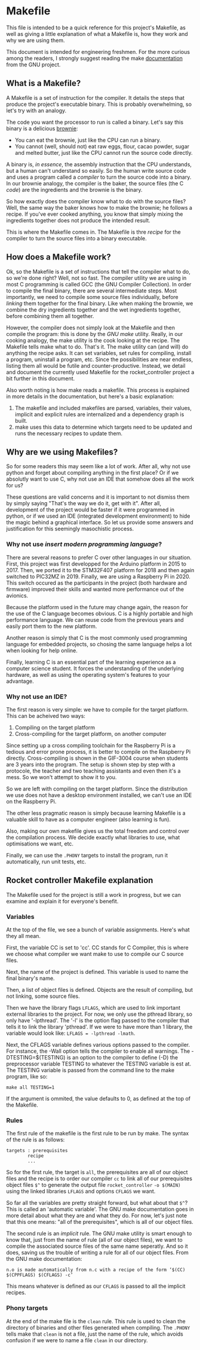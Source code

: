 # Makefile

This file is intended to be a quick reference for this project's Makefile,
as well as giving a little explanation of what a Makefile is, how they work
and why we are using them.

This document is intended for engineering freshmen. For the more curious among
the readers, I strongly suggest reading the make
[documentation](https://www.gnu.org/software/make/manual/make.html) from the
GNU project.

## What is a Makefile?

A Makefile is a set of instruction for the compiler. It
details the steps that produce the project's executable binary. This
is probably overwhelming, so let's try with an analogy.

The code you want the processor to run is called a binary. Let's say this
binary is a delicious [brownie](https://www.youtube.com/watch?v=Ixe_NYTSFwo):

- You can eat the brownie, just like the CPU can run a binary.
- You cannot (well, should not) eat raw eggs, flour, cacao powder, sugar and
	melted butter, just like the CPU cannot run the source code directly.

A binary is, *in essence*, the assembly instruction that the CPU understands,
but a human can't understand so easily. So the human write source code and
uses a program called a *compiler* to turn the source code into a binary.
In our brownie analogy, the compiler is the baker, the source files (the C
*code*) are the ingredients and the brownie is the binary.

So how exactly does the compiler know what to do with the source files?
Well, the same way the baker knows how to make the brownie; he follows a
recipe. If you've ever cooked anything, you know that simply mixing the
ingredients together does not produce the intended result.

This is where the Makefile comes in. The Makefile is thre *recipe* for
the compiler to turn the source files into a binary executable.

## How does a Makefile work?

Ok, so the Makefile is a set of instructions that tell the compiler what to
do, so we're done right? Well, not so fast. The compiler utility we are using
in most C programming is called GCC (the GNU Compiler Collection). In order to
compile the final binary, there are several intermediate steps. Most
importantly, we need to compile some source files individually, before
*linking* them together for the final binary. Like when making the brownie,
we combine the dry ingredients together and the wet ingredients together,
before combining them all together.

However, the compiler does not simply look at the Makefile and then compile
the program: this is done by the *GNU make* utility. Really, in our cooking
analogy, the make utility is the cook looking at the recipe. The Makefile
tells make what to do. That's it. The make utility can (and will) do anything
the recipe asks. It can set variables, set rules for compiling, install a
program, uninstall a program, etc. Since the possibilities are near endless,
listing them all would be futile and counter-productive. Instead, we detail
and document the currently used Makefile for the rocket_controller project
a bit further in this document.

Also worth noting is how make reads a makefile. This process is explained in
more details in the documentation, but here's a basic explanation:

1. The makefile and included makefiles are parsed, variables, their values,
	implicit and explicit rules are internalized and a dependency graph is built.
2. make uses this data to determine which targets need to be updated and runs
	the necessary recipes to update them.

## Why are we using Makefiles?

So for some readers this may seem like a lot of work. After all, why not use
python and forget about compiling anything in the first place? Or if we
absolutly want to use C, why not use an IDE that somehow does all the work for
us?

These questions are valid concerns and it is important to not dismiss them
by simply saying "That's the way we do it, get with it". After all,
development of the project would be faster if it were programmed in python,
or if we used an IDE (integrated development environment) to hide the magic
behind a graphical interface. So let us provide some answers and justification
for this seemingly masochistic process.

### Why not use *insert modern programming language*?

There are several reasons to prefer C over other languages in our situation.
First, this project was first developped for the Arduino platform in 2015
to 2017. Then, we ported it to the STM32F407 platform for 2018 and then again
switched to PIC32MZ in 2019. Finally, we are using a Raspberry Pi in 2020.
This switch occured as the participants in the project (both hardware and
firmware) improved their skills and wanted more performance out of the 
avionics.

Because the platform used in the future may change again, the reason for the
use of the C language becomes obvious. C is a highly portable and high
performance language. We can reuse code from the previous years and easily
port them to the new platform.

Another reason is simply that C is the most commonly used programming language
for embedded projects, so chosing the same language helps a lot when looking
for help online.

Finally, learning C is an essential part of the learning experience as a
computer science student. It forces the understanding of the underlying
hardware, as well as using the operating system's features to your advantage.

### Why not use an IDE?

The first reason is very simple: we have to compile for the target platform.
This can be acheived two ways:

1. Compiling on the target platform
2. Cross-compiling for the target platform, on another computer

Since setting up a cross compiling toolchain for the Raspberry Pi is a tedious
and error prone process, it is better to compile on the Raspberry Pi directly.
Cross-compiling is shown in the GIF-3004 course when students are 3 years into
the program. The setup is shown step by step with a protocole, the teacher and
two teaching assistants and even then it's a mess. So we won't attempt to show
it to you.

So we are left with compiling on the target platform. Since the distribution
we use does not have a desktop environment installed, we can't use an IDE on
the Raspberry Pi.

The other less pragmatic reason is simply because learning Makefile is a
valuable skill to have as a computer engineer (also learning is fun).

Also, making our own makefile gives us the total freedom and control
over the compilation process. We decide exactly what libraries to use,
what optimisations we want, etc.

Finally, we can use the `.PHONY` targets to install the program, run it
automatically, run unit tests, etc.

## Rocket controller Makefile explanation

The Makefile used for the project is still a work in progress, but we can
examine and explain it for everyone's benefit.

### Variables

At the top of the file, we see a bunch of variable assignments. Here's what
they all mean.

First, the variable CC is set to 'cc'. CC stands for C Compiler, this is where
we choose what compiler we want make to use to compile our C source files.

Next, the name of the project is defined. This variable is used to name the
final binary's name.

Then, a list of object files is defined. Objects are the result of compiling,
but not linking, some source files.

Then we have the library flags `LFLAGS`, which are used to link important
external libraries to the project. For now, we only use the pthread library,
so only have '-lpthread'. The '-l' is the option flag passed to the compiler
that tells it to link the library 'pthread'. If we were to have more than 1
library, the variable would look like: `LFLAGS = -lpthread -lmath`.

Next, the CFLAGS variable defines various options passed to the compiler.
For instance, the -Wall option tells the compiler to enable all warnings.
The -DTESTING=$(TESTING) is an option to the compiler to define (-D) the
preprocessor variable TESTING to whatever the TESTING variable is est at.
The TESTING variable is passed from the command line to the
make program, like so:

`make all TESTING=1`

If the argument is ommited, the value defaults to 0, as defined at the top of
the Makefile.

### Rules

The first rule of the makefile is the first rule to be run by make. The syntax
of the rule is as follows:

```
targets : prerequisites
        recipe
        ...
```

So for the first rule, the target is `all`, the prerequisites are all of our
object files and the recipe is to order our compiler `cc` to link all of our
prerequisites object files `$^` to generate the output file `rocket_controller`
`-o $(MAIN)` using the linked libraries `LFLAGS` and options `CFLAGS` we want.

So far all the variables are pretty straight forward, but what about that
`$^`? This is called an 'automatic variable'. The GNU make documentation goes
in more detail about what they are and what they do. For now, let's just note
that this one means: "all of the prerequisites", which is all of our object
files.

The second rule is an *implicit* rule. The GNU make utility is smart enough
to know that, just from the name of rule (all of our object files), we want
to compile the associated source files of the same name seperatly. And so it
does, saving us the trouble of writing a rule for all of our object files.
From the GNU make documentation:
```
n.o is made automatically from n.c with a recipe of the form ‘$(CC) $(CPPFLAGS) $(CFLAGS) -c’
```

This means whatever is defined as our `CFLAGS` is passed to all the implicit
recipes.

### Phony targets

At the end of the make file is the `clean` rule. This rule is used to clean
the directory of binaries and other files generated when compiling. The
`.PHONY` tells make that `clean` is not a file, just the name of the rule,
which avoids confusion if we were to name a file `clean` in our directory.

